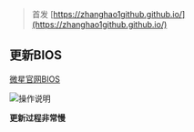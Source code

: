 
<!--more-->

> 首发 [https://zhanghao1github.github.io/](https://zhanghao1github.github.io/)

## 更新BIOS

[微星官网BIOS](https://cn.msi.com/Motherboard/support/B450M-MORTAR-MAX#support-hdd)

![操作说明](https://gitee.com/learn1999/image/raw/master/hugo/updateBIOS/Instructions.png)

**更新过程非常慢**